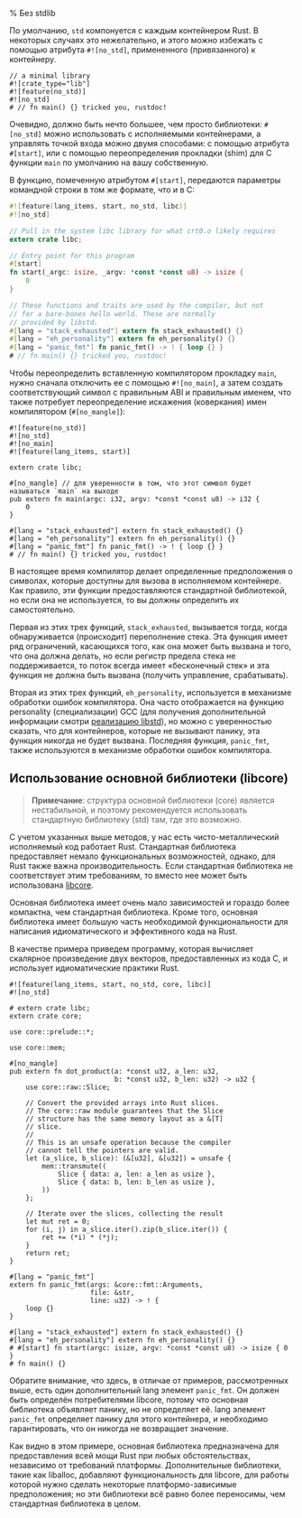 % Без stdlib

По умолчанию, `std` компонуется с каждым контейнером Rust. В некоторых случаях это
нежелательно, и этого можно избежать с помощью атрибута `#![no_std]`,
примененного (привязанного) к контейнеру.

```ignore
// a minimal library
#![crate_type="lib"]
#![feature(no_std)]
#![no_std]
# // fn main() {} tricked you, rustdoc!
```

Очевидно, должно быть нечто большее, чем просто библиотеки: `#[no_std]` можно
использовать с исполняемыми контейнерами, а управлять точкой входа можно двумя
способами: с помощью атрибута `#[start]`, или с помощью переопределения
прокладки (shim) для C функции `main` по умолчанию на вашу собственную.

В функцию, помеченную атрибутом `#[start]`, передаются параметры командной
строки в том же формате, что и в C:

```rust
#![feature(lang_items, start, no_std, libc)]
#![no_std]

// Pull in the system libc library for what crt0.o likely requires
extern crate libc;

// Entry point for this program
#[start]
fn start(_argc: isize, _argv: *const *const u8) -> isize {
    0
}

// These functions and traits are used by the compiler, but not
// for a bare-bones hello world. These are normally
// provided by libstd.
#[lang = "stack_exhausted"] extern fn stack_exhausted() {}
#[lang = "eh_personality"] extern fn eh_personality() {}
#[lang = "panic_fmt"] fn panic_fmt() -> ! { loop {} }
# // fn main() {} tricked you, rustdoc!
```

Чтобы переопределить вставленную компилятором прокладку `main`, нужно сначала
отключить ее с помощью `#![no_main]`, а затем создать соответствующий символ с
правильным ABI и правильным именем, что также потребует переопределение
искажения (коверкания) имен компилятором (`#[no_mangle]`):

```ignore
#![feature(no_std)]
#![no_std]
#![no_main]
#![feature(lang_items, start)]

extern crate libc;

#[no_mangle] // для уверенности в том, что этот символ будет называться `main` на выходе
pub extern fn main(argc: i32, argv: *const *const u8) -> i32 {
    0
}

#[lang = "stack_exhausted"] extern fn stack_exhausted() {}
#[lang = "eh_personality"] extern fn eh_personality() {}
#[lang = "panic_fmt"] fn panic_fmt() -> ! { loop {} }
# // fn main() {} tricked you, rustdoc!
```


В настоящее время компилятор делает определенные предположения о символах,
которые доступны для вызова в исполняемом контейнере. Как правило, эти функции
предоставляются стандартной библиотекой, но если она не используется, то вы
должны определить их самостоятельно.

Первая из этих трех функций, `stack_exhausted`, вызывается тогда, когда
обнаруживается (происходит) переполнение стека. Эта функция имеет ряд
ограничений, касающихся того, как она может быть вызвана и того, что она должна
делать, но если регистр предела стека не поддерживается, то поток всегда имеет
«бесконечный стек» и эта функция не должна быть вызвана (получить управление,
срабатывать).

Вторая из этих трех функций, `eh_personality`, используется в механизме
обработки ошибок компилятора. Она часто отображается на функцию personality
(специализации) GCC (для получения дополнительной информации смотри [реализацию
libstd](http://doc.rust-lang.org/std/rt/unwind/index.html)), но можно с
уверенностью сказать, что для контейнеров, которые не вызывают панику, эта
функция никогда не будет вызвана. Последняя функция, `panic_fmt`, также
используются в механизме обработки ошибок компилятора.

## Использование основной библиотеки (libcore)

> **Примечание**: структура основной библиотеки (core) является нестабильной, и
> поэтому рекомендуется использовать стандартную библиотеку (std) там, где это
> возможно.

С учетом указанных выше методов, у нас есть чисто-металлический исполняемый код
работает Rust. Стандартная библиотека предоставляет немало функциональных
возможностей, однако, для Rust также важна производительность. Если стандартная
библиотека не соответствует этим требованиям, то вместо нее может быть
использована [libcore](http://doc.rust-lang.org/core/index.html).

Основная библиотека имеет очень мало зависимостей и гораздо более компактна, чем
стандартная библиотека. Кроме того, основная библиотека имеет большую часть
необходимой функциональности для написания идиоматического и эффективного кода
на Rust.

В качестве примера приведем программу, которая вычисляет скалярное произведение
двух векторов, предоставленных из кода C, и использует идиоматические практики
Rust.

```ignore
#![feature(lang_items, start, no_std, core, libc)]
#![no_std]

# extern crate libc;
extern crate core;

use core::prelude::*;

use core::mem;

#[no_mangle]
pub extern fn dot_product(a: *const u32, a_len: u32,
                          b: *const u32, b_len: u32) -> u32 {
    use core::raw::Slice;

    // Convert the provided arrays into Rust slices.
    // The core::raw module guarantees that the Slice
    // structure has the same memory layout as a &[T]
    // slice.
    //
    // This is an unsafe operation because the compiler
    // cannot tell the pointers are valid.
    let (a_slice, b_slice): (&[u32], &[u32]) = unsafe {
        mem::transmute((
            Slice { data: a, len: a_len as usize },
            Slice { data: b, len: b_len as usize },
        ))
    };

    // Iterate over the slices, collecting the result
    let mut ret = 0;
    for (i, j) in a_slice.iter().zip(b_slice.iter()) {
        ret += (*i) * (*j);
    }
    return ret;
}

#[lang = "panic_fmt"]
extern fn panic_fmt(args: &core::fmt::Arguments,
                    file: &str,
                    line: u32) -> ! {
    loop {}
}

#[lang = "stack_exhausted"] extern fn stack_exhausted() {}
#[lang = "eh_personality"] extern fn eh_personality() {}
# #[start] fn start(argc: isize, argv: *const *const u8) -> isize { 0 }
# fn main() {}
```

Обратите внимание, что здесь, в отличае от примеров, рассмотренных выше, есть
один дополнительный lang элемент `panic_fmt`. Он должен быть определён
потребителями libcore, потому что основная библиотека объявляет панику, но не
определяет её. lang элемент `panic_fmt` определяет панику для этого
контейнера, и необходимо гарантировать, что он никогда не возвращает значение.

Как видно в этом примере, основная библиотека предназначена для предоставления
всей мощи Rust при любых обстоятельствах, независимо от требований платформы.
Дополнительные библиотеки, такие как liballoc, добавляют функциональность для
libcore, для работы которой нужно сделать некоторые платформо-зависимые
предположения; но эти библиотеки всё равно более переносимы, чем стандартная
библиотека в целом.
